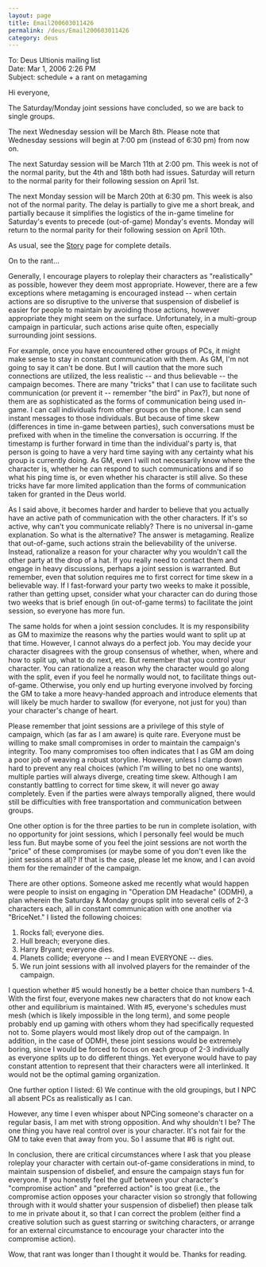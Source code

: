 ```yaml
---
layout: page
title: Email200603011426
permalink: /deus/Email200603011426
category: deus
---
```

To: Deus Ultionis mailing list
<br>Date: Mar 1, 2006 2:26 PM
<br>Subject: schedule + a rant on metagaming

Hi everyone,

The Saturday/Monday joint sessions have concluded, so we are back to single groups.

The next Wednesday session will be March 8th. Please note that Wednesday sessions will begin at 7:00 pm (instead of 6:30 pm) from now on.

The next Saturday session will be March 11th at 2:00 pm. This week is not of the normal parity, but the 4th and 18th both had issues. Saturday will return to the normal parity for their following session on April 1st.

The next Monday session will be March 20th at 6:30 pm. This week is also not of the normal parity. The delay is partially to give me a short break, and partially because it simplifies the logistics of the in-game timeline for Saturday's events to precede (out-of-game) Monday's events. Monday will return to the normal parity for their following session on April 10th.

As usual, see the [Story](Story) page for complete details.

On to the rant...

Generally, I encourage players to roleplay their characters as &quot;realistically&quot; as possible, however they deem most appropriate. However, there are a few exceptions where metagaming is encouraged instead -- when certain actions are so disruptive to the universe that suspension of disbelief is easier for people to maintain by avoiding those actions, however appropriate they might seem on the surface. Unfortunately, in a multi-group campaign in particular, such actions arise quite often, especially surrounding joint sessions.

For example, once you have encountered other groups of PCs, it might make sense to stay in constant communication with them. As GM, I'm not going to say it can't be done. But I will caution that the more such connections are utilized, the less realistic -- and thus believable -- the campaign becomes. There are many &quot;tricks&quot; that I can use to facilitate such communication (or prevent it -- remember &quot;the bird&quot; in Pax?), but none of them are as sophisticated as the forms of communication being used in-game. I can call individuals from other groups on the phone. I can send instant messages to those individuals. But because of time skew (differences in time in-game between parties), such conversations must be prefixed with when in the timeline the conversation is occurring. If the timestamp is further forward in time than the individual's party is, that person is going to have a very hard time saying with any certainty what his group is currently doing. As GM, even I will not necessarily know where the character is, whether he can respond to such communications and if so what his ping time is, or even whether his character is still alive. So these tricks have far more limited application than the forms of communication taken for granted in the Deus world.

As I said above, it becomes harder and harder to believe that you actually have an active path of communication with the other characters. If it's so active, why can't you communicate reliably? There is no universal in-game explanation. So what is the alternative? The answer is metagaming. Realize that out-of-game, such actions strain the believability of the universe. Instead, rationalize a reason for your character why you wouldn't call the other party at the drop of a hat. If you really need to contact them and engage in heavy discussions, perhaps a joint session is warranted. But remember, even that solution requires me to first correct for time skew in a believable way. If I fast-forward your party two weeks to make it possible, rather than getting upset, consider what your character can do during those two weeks that is brief enough (in out-of-game terms) to facilitate the joint session, so everyone has more fun.

The same holds for when a joint session concludes. It is my responsibility as GM to maximize the reasons why the parties would want to split up at that time. However, I cannot always do a perfect job. You may decide your character disagrees with the group consensus of whether, when, where and how to split up, what to do next, etc. But remember that you control your character. You can rationalize a reason why the character would go along with the split, even if you feel he normally would not, to facilitate things out-of-game. Otherwise, you only end up hurting everyone involved by forcing the GM to take a more heavy-handed approach and introduce elements that will likely be much harder to swallow (for everyone, not just for you) than your character's change of heart.

Please remember that joint sessions are a privilege of this style of campaign, which (as far as I am aware) is quite rare. Everyone must be willing to make small compromises in order to maintain the campaign's integrity. Too many compromises too often indicates that I as GM am doing a poor job of weaving a robust storyline. However, unless I clamp down hard to prevent any real choices (which I'm willing to bet no one wants), multiple parties will always diverge, creating time skew. Although I am constantly battling to correct for time skew, it will never go away completely. Even if the parties were always temporally aligned, there would still be difficulties with free transportation and communication between groups.

One other option is for the three parties to be run in complete isolation, with no opportunity for joint sessions, which I personally feel would be much less fun. But maybe some of you feel the joint sessions are not worth the &quot;price&quot; of these compromises (or maybe some of you don't even like the joint sessions at all)? If that is the case, please let me know, and I can avoid them for the remainder of the campaign.

There are other options. Someone asked me recently what would happen were people to insist on engaging in &quot;Operation DM Headache&quot; (ODMH), a plan wherein the Saturday &amp; Monday groups split into several cells of 2-3 characters each, all in constant communication with one another via &quot;BriceNet.&quot; I listed the following choices:
1) Rocks fall; everyone dies.
2) Hull breach; everyone dies.
3) Harry Bryant; everyone dies.
4) Planets collide; everyone -- and I mean EVERYONE -- dies.
5) We run joint sessions with all involved players for the remainder of the campaign.

I question whether #5 would honestly be a better choice than numbers 1-4. With the first four, everyone makes new characters that do not know each other and equilibrium is maintained. With #5, everyone's schedules must mesh (which is likely impossible in the long term), and some people probably end up gaming with others whom they had specifically requested not to. Some players would most likely drop out of the campaign. In addition, in the case of ODMH, these joint sessions would be extremely boring, since I would be forced to focus on each group of 2-3 individually as everyone splits up to do different things. Yet everyone would have to pay constant attention to represent that their characters were all interlinked. It would not be the optimal gaming organization.

One further option I listed:
6) We continue with the old groupings, but I NPC all absent PCs as realistically as I can.

However, any time I even whisper about NPCing someone's character on a regular basis, I am met with strong opposition. And why shouldn't I be? The one thing you have real control over is your character. It's not fair for the GM to take even that away from you. So I assume that #6 is right out.

In conclusion, there are critical circumstances where I ask that you please roleplay your character with certain out-of-game considerations in mind, to maintain suspension of disbelief, and ensure the campaign stays fun for everyone. If you honestly feel the gulf between your character's &quot;compromise action&quot; and &quot;preferred action&quot; is too great (i.e., the compromise action opposes your character vision so strongly that following through with it would shatter your suspension of disbelief) then please talk to me in private about it, so that I can correct the problem (either find a creative solution such as guest starring or switching characters, or arrange for an external circumstance to encourage your character into the compromise action).

Wow, that rant was longer than I thought it would be. Thanks for reading.


